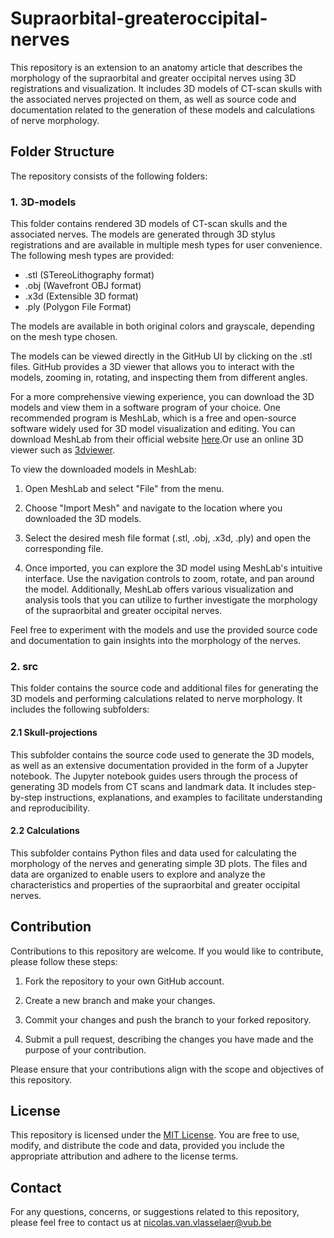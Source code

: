# Supraorbital-greateroccipital-nerves

This repository is an extension to an anatomy article that describes the morphology of the supraorbital and greater occipital nerves using 3D registrations and visualization. It includes 3D models of CT-scan skulls with the associated nerves projected on them, as well as source code and documentation related to the generation of these models and calculations of nerve morphology.

## Folder Structure

The repository consists of the following folders:

### 1. 3D-models

This folder contains rendered 3D models of CT-scan skulls and the associated nerves. The models are generated through 3D stylus registrations and are available in multiple mesh types for user convenience. The following mesh types are provided:

- .stl (STereoLithography format)
- .obj (Wavefront OBJ format)
- .x3d (Extensible 3D format)
- .ply (Polygon File Format)

The models are available in both original colors and grayscale, depending on the mesh type chosen.

The models can be viewed directly in the GitHub UI by clicking on the .stl files. GitHub provides a 3D viewer that allows you to interact with the models, zooming in, rotating, and inspecting them from different angles.

For a more comprehensive viewing experience, you can download the 3D models and view them in a software program of your choice. One recommended program is MeshLab, which is a free and open-source software widely used for 3D model visualization and editing. You can download MeshLab from their official website [here](https://www.meshlab.net/).Or use an online 3D viewer such as [3dviewer](https://3dviewer.net).

To view the downloaded models in MeshLab:

1. Open MeshLab and select "File" from the menu.

2. Choose "Import Mesh" and navigate to the location where you downloaded the 3D models.

3. Select the desired mesh file format (.stl, .obj, .x3d, .ply) and open the corresponding file.

4. Once imported, you can explore the 3D model using MeshLab's intuitive interface. Use the navigation controls to zoom, rotate, and pan around the model. Additionally, MeshLab offers various visualization and analysis tools that you can utilize to further investigate the morphology of the supraorbital and greater occipital nerves.

Feel free to experiment with the models and use the provided source code and documentation to gain insights into the morphology of the nerves.

### 2. src

This folder contains the source code and additional files for generating the 3D models and performing calculations related to nerve morphology. It includes the following subfolders:

#### 2.1 Skull-projections

This subfolder contains the source code used to generate the 3D models, as well as an extensive documentation provided in the form of a Jupyter notebook. The Jupyter notebook guides users through the process of generating 3D models from CT scans and landmark data. It includes step-by-step instructions, explanations, and examples to facilitate understanding and reproducibility.

#### 2.2 Calculations

This subfolder contains Python files and data used for calculating the morphology of the nerves and generating simple 3D plots. The files and data are organized to enable users to explore and analyze the characteristics and properties of the supraorbital and greater occipital nerves.

## Contribution

Contributions to this repository are welcome. If you would like to contribute, please follow these steps:

1. Fork the repository to your own GitHub account.

2. Create a new branch and make your changes.

3. Commit your changes and push the branch to your forked repository.

4. Submit a pull request, describing the changes you have made and the purpose of your contribution.

Please ensure that your contributions align with the scope and objectives of this repository.

## License

This repository is licensed under the [MIT License](LICENSE). You are free to use, modify, and distribute the code and data, provided you include the appropriate attribution and adhere to the license terms.

## Contact

For any questions, concerns, or suggestions related to this repository, please feel free to contact us at nicolas.van.vlasselaer@vub.be
